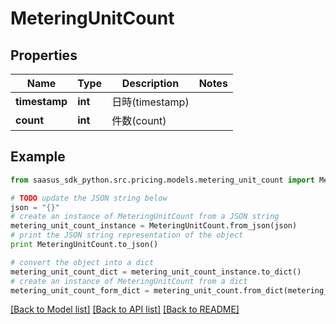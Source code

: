 # MeteringUnitCount


## Properties
Name | Type | Description | Notes
------------ | ------------- | ------------- | -------------
**timestamp** | **int** | 日時(timestamp) | 
**count** | **int** | 件数(count) | 

## Example

```python
from saasus_sdk_python.src.pricing.models.metering_unit_count import MeteringUnitCount

# TODO update the JSON string below
json = "{}"
# create an instance of MeteringUnitCount from a JSON string
metering_unit_count_instance = MeteringUnitCount.from_json(json)
# print the JSON string representation of the object
print MeteringUnitCount.to_json()

# convert the object into a dict
metering_unit_count_dict = metering_unit_count_instance.to_dict()
# create an instance of MeteringUnitCount from a dict
metering_unit_count_form_dict = metering_unit_count.from_dict(metering_unit_count_dict)
```
[[Back to Model list]](../README.md#documentation-for-models) [[Back to API list]](../README.md#documentation-for-api-endpoints) [[Back to README]](../README.md)


